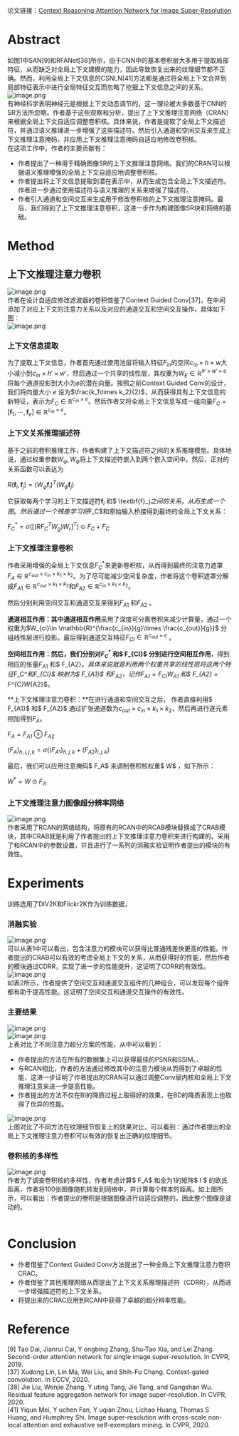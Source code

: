 论文链接：[Context Reasoning Attention Network for Image Super-Resolution](https://openaccess.thecvf.com/content/ICCV2021/papers/Zhang_Context_Reasoning_Attention_Network_for_Image_Super-Resolution_ICCV_2021_paper.pdf)
# Abstract
如图1中SAN[9]和RFANet[38]所示，由于CNN中的基本卷积层大多用于提取局部特征，从而缺乏对全局上下文建模的能力，因此导致恢复出来的纹理细节都不正确。然而，利用全局上下文信息的CSNLN[41]方法都是通过将全局上下文合并到局部特征表示中进行全局特征交互而忽略了挖掘上下文信息之间的关系。<br />![image.png](https://img-blog.csdnimg.cn/img_convert/ebf43000e675333e6c893516697364e4.png)<br />有神经科学表明神经元是根据上下文动态调节的，这一理论被大多数基于CNN的SR方法所忽略。作者基于这些观察和分析，提出了上下文推理注意网络（CRAN）来根据全局上下文自适应调整卷积核。具体来说，作者是提取了全局上下文描述符，并通过语义推理进一步增强了这些描述符。然后引入通道和空间交互来生成上下文推理注意掩码，并应用上下文推理注意掩码自适应地修改卷积核。<br />在这项工作中，作者的主要贡献有：

- 作者提出了一种用于精确图像SR的上下文推理注意网络。我们的CRAN可以根据语义推理增强的全局上下文自适应地调整卷积核。
- 作者提出将上下文信息提取到潜在表示中，从而生成包含全局上下文描述符。作者进一步通过使用描述符与语义推理的关系来增强了描述符。
- 作者引入通道和空间交互来生成用于修改卷积核的上下文推理注意掩码。最后，我们得到了上下文推理注意卷积，这进一步作为构建图像SR块和网络的基础。



# Method
## 上下文推理注意力卷积

![image.png](https://img-blog.csdnimg.cn/img_convert/c8f6c995a602f431eab2825c8484bf62.png)<br />作者在设计自适应修改滤波器的卷积借鉴了Context Guided Conv[37]，在中间添加了对应上下文的注意力关系以及对应的通道交互和空间交互操作，具体如下图：<br />![image.png](https://img-blog.csdnimg.cn/img_convert/3315a286c1a86adf34a16c135c294afb.png)

### 上下文信息提取

为了提取上下文信息，作者首先通过使用池层将输入特征$F_{in}$的空间$c_{in}\times h \times w$大小减小到$c_{in}\times h' \times w'$，然后通过一个共享的线性层，其权重为$W_E \in \mathbb{R}^{h'\times w' \times e}$将每个通道投影到大小为$e$的潜在向量。按照之前Context Guided Conv的设计，我们将向量大小 $e$ 设为$\frac{k_1\times k_2}{2}$，从而获得具有上下文信息的新特征，表示为$F_C\in \mathbb{R}^{c_{in}\times e}$。然后作者又将全局上下文信息写成一组向量$F_C=[\textbf{f}_1,\cdots, \textbf{f}_e] \in \mathbb{R}^{c_{in}\times e}$。

### 上下文关系推理描述符

基于之前的卷积推理工作，作者构建了上下文描述符之间的关系推理模型。具体地说，通过权重参数$W_{\varphi}, W_{\phi}$将上下文描述符嵌入到两个嵌入空间中。然后，正对的关系函数可以表达为

$R(\textbf{f}_i, \textbf{f}_j)=(W_{\varphi}\textbf{f}_i)^T(W_{\phi}\textbf{f}_j)$

它获取每两个学习的上下文描述符$\textbf{f}_i$ 和$ \textbf{f}_j$之间的关系，从而生成一个图。然后通过一个残差学习将$F_C$和原始输入桥接得到最终的全局上下文关系：

$F_C^* = \sigma([(R{F_C}^TW_g)W_r]^T)\odot F_C + F_C$ 



### 上下文推理注意卷积

作者采用增强的全局上下文信息$F_C^*$来更新卷积核，从而得到最终的注意力遮罩$F_A \in \mathbb{R}^{c_{out}\times c_{in} \times k_1 \times k_2}$。为了尽可能减少空间复杂度，作者将这个卷积遮罩分解成$F_{A1}\in \mathbb{R}^{c_{out}\times k_1 \times k_2}$和$F_{A2}\in \mathbb{R}^{c_{in}\times k_1 \times k_2}$。

然后分别利用空间交互和通道交互来得到$F_{A1}$ 和$F_{A2}$ 。

**通道相互作用：**其中**通道相互作用**采用了深度可分离卷积来减少计算量，通过一个权重为$W_{ci}\in \mathbb{R}^{\frac{c_{in}}{g}\times \frac{c_{out}}{g}}$ 分组线性层进行投影。最后得到通道交互特征$F_{CI}\in \mathbb{R}^{c_{out}\times e}$ 。

**空间相互作用：**然后，我们分别对$F_C^*$ 和$ F_{CI}$ 分别进行**空间相互作用**，得到相应的张量$F_{A1}$ 和$ F_{A2}$。具体来说就是利用两个权重共享的线性层将这两个特征$F_C^*$和$F_{CI}$ 映射为$ F_{A1}$ 和$F_{A2}$，记作$F_{A1} = F_{CI}W_{A1}$ 和$ F_{A2} = F^*_{C}W_{A2}$。

**上下文推理注意力卷积：**在进行通道和空间交互之后， 作者直接利用$ F_{A1}$ 和$ F_{A2}$ 通过扩张通道数为$c_{out}\times c_{in} \times k_1 \times k_2$，然后再进行逐元素相加得到$F_A$。

$F_A = F_{A1} \oplus F_{A2}$

$(F_A)_{h,i,j,k} = \sigma((F_{A1})_{h,j,k}+(F_{A2})_{i,j,k})$

最后，我们可以应用注意掩码$ F_A$ 来调制卷积核权重$ W$ ，如下所示：

$W^* = W \odot F_A$

### 上下文推理注意力图像超分辨率网络

![image.png](https://img-blog.csdnimg.cn/img_convert/7693105f5c8e9993e266828bbbc3f118.png)<br />作者采用了RCAN的网络结构，将原有的RCAN中的RCAB模块替换成了CRAB模块，其中CRAB就是利用了作者提出的上下文推理注意力卷积来进行构建的。采用了和RCAN中的参数设置，并且进行了一系列的消融实验证明作者提出的模块的有效性。
# Experiments
训练选用了DIV2K和Flickr2K作为训练数据，
### 消融实验
![image.png](https://img-blog.csdnimg.cn/img_convert/9e6833f1bfd8e91a0a31318fda905834.png)<br />可以从表1中可以看出，包含注意力的模块可以获得比普通残差快更高的性能。作者提出的CRAB可以有效的考虑全局上下文的关系，从而获得好的性能，然后作者的模块通过CDRR，实现了进一步的性能提升，这证明了CDRR的有效性。<br />![image.png](https://img-blog.csdnimg.cn/img_convert/c2d4ac3d512b17cc29fac0e724657654.png)<br />如表2所示，作者提供了空间交互和通道交互组件的几种组合，可以发现每个组件都有助于提高性能。这证明了空间交互和通道交互操作的有效性。
### 主要结果
![image.png](https://img-blog.csdnimg.cn/img_convert/efb6cd57977f050959019d325b1a1e09.png)<br />![image.png](https://img-blog.csdnimg.cn/img_convert/23cecba36e07286d3aaffac6375a35d4.png)<br />上表对比了不同注意力超分方案的性能，从中可以看到：

- 作者提出的方法在所有的数据集上可以获得最佳的PSNR和SSIM。、
- 与RCAN相比，作者的方法通过修改其中的注意力模块从而得到了卓越的性能，这进一步证明了作者提出的CRAN可以通过调整Conv层内核和全局上下文推理注意来进一步提高性能。
- 作者提出的方法不仅在BI的降质过程上取得好的效果，在BD的降质表现上也取得了优异的性能。

![image.png](https://img-blog.csdnimg.cn/img_convert/f5adad988c276d19078736f816b34948.png)<br />上图对比了不同方法在纹理细节恢复上的效果对比，可以看到：通过作者提出的全局上下文推理注意力卷积可以有效的恢复出正确的纹理细节。
### 卷积核的多样性
![image.png](https://img-blog.csdnimg.cn/img_convert/8880f1d0ecedf32696576d94ede31236.png)<br />作者为了调查卷积核的多样性，作者考虑计算$ F_A$ 和全为1的矩阵$ I
$ 的欧氏距离，作者将100张图像随机转发到网络中，并计算每个样本的距离。如上图所示，可以看出：作者提出的卷积是根据图像进行自适应调整的，因此整个图像是波动的。<br />​<br />
# Conclusion

- 作者借鉴了Context Guided Conv方法提出了一种全局上下文推理注意力卷积CRAC。
- 作者借鉴了其他推理网络从而提出了上下文关系推理描述符（CDRR），从而进一步增强描述符的上下文关系。
- 将提出来的CRAC应用到RCAN中获得了卓越的超分辨率性能。



# Reference
[9] Tao Dai, Jianrui Cai, Y ongbing Zhang, Shu-Tao Xia, and Lei Zhang. Second-order attention network for single image super-resolution. In CVPR, 2019.<br />[37] Xudong Lin, Lin Ma, Wei Liu, and Shih-Fu Chang. Context-gated convolution. In ECCV, 2020.<br />[38] Jie Liu, Wenjie Zhang, Y uting Tang, Jie Tang, and Gangshan Wu. Residual feature aggregation network for image super-resolution. In CVPR, 2020.<br />[41] Yiqun Mei, Y uchen Fan, Y uqian Zhou, Lichao Huang, Thomas S Huang, and Humphrey Shi.  Image super-resolution with cross-scale non-local attention and exhaustive self-exemplars mining. In CVPR, 2020.